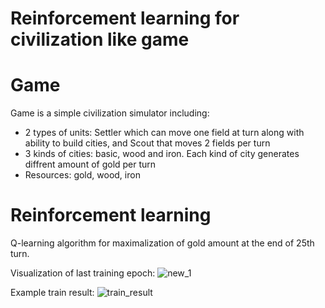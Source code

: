 # Reinforcement learning for civilization like game

# Game
Game is a simple civilization simulator including: 
- 2 types of units: Settler which can move one field at turn along with ability to build cities, and Scout that moves 2 fields per turn
- 3 kinds of cities: basic, wood and iron. Each kind of city generates diffrent amount of gold per turn
- Resources: gold, wood, iron

# Reinforcement learning
Q-learning algorithm for maximalization of gold amount at the end of 25th turn. 

Visualization of last training epoch:
![new_1](https://github.com/plmrr/reinforcement-learning/assets/130595899/8f02e1c5-5211-46ed-a8fd-aa68587dba86)

Example train result:
![train_result](https://github.com/plmrr/reinforcement-learning/assets/130595899/714a6d23-ed13-4b7c-82e0-3bfd93f4a19e)
